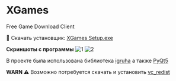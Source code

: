 # XGames
Free Game Download Client

📂 Скачать установщик: [XGames Setup.exe](https://github.com/LORD-ME-CODE/XGames/releases/download/setup/XGames.Setup.exe)

**Скриншоты с программы**
![1](https://i.imgur.com/NUuQ8aE.png)
![2](https://i.imgur.com/PIEcY6T.png)

В проекте была использована библиотека [igruha](https://pypi.org/project/igruha/) а также [PyQt5](https://pypi.org/project/PyQt5/)

**WARN ⚠️**
Возможно потребуется скачать и установить [vc_redist](https://www.microsoft.com/ru-ru/download/details.aspx?id=48145)
